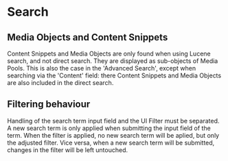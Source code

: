 # Search

## Media Objects and Content Snippets

Content Snippets and Media Objects are only found when using Lucene
search, and not direct search. They are displayed as sub-objects of
Media Pools. This is also the case in the 'Advanced Search', except
when searching via the 'Content' field: there Content Snippets and
Media Objects are also included in the direct search.

## Filtering behaviour
Handling of the search term input field and the UI Filter must be separated. 
A new search term is only applied when submitting the input field of the term.
When the filter is applied, no new search term will be aplied, but only the adjusted filter.
Vice versa, when a new search term will be submitted, changes in the filter will be left untouched.
